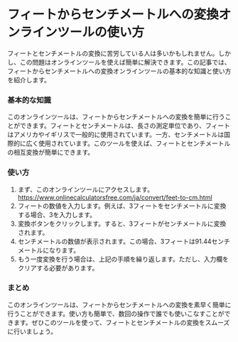 フィートからセンチメートルへの変換オンラインツールの使い方
=============================

フィートとセンチメートルの変換に苦労している人は多いかもしれません。しかし、この問題はオンラインツールを使えば簡単に解決できます。この記事では、フィートからセンチメートルへの変換オンラインツールの基本的な知識と使い方を紹介します。

### 基本的な知識

このオンラインツールは、フィートからセンチメートルへの変換を簡単に行うことができます。フィートとセンチメートルは、長さの測定単位であり、フィートはアメリカやイギリスで一般的に使用されています。一方、センチメートルは国際的に広く使用されています。このツールを使えば、フィートとセンチメートルの相互変換が簡単にできます。

### 使い方

1. まず、このオンラインツールにアクセスします。 <https://www.onlinecalculatorsfree.com/ja/convert/feet-to-cm.html>
2. フィートの数値を入力します。例えば、3フィートをセンチメートルに変換する場合、3を入力します。
3. 変換ボタンをクリックします。すると、3フィートがセンチメートルに変換されます。
4. センチメートルの数値が表示されます。この場合、3フィートは91.44センチメートルになります。
5. もう一度変換を行う場合は、上記の手順を繰り返します。ただし、入力欄をクリアする必要があります。

### まとめ

このオンラインツールは、フィートからセンチメートルへの変換を素早く簡単に行うことができます。使い方も簡単で、数回の操作で誰でも使いこなすことができます。ぜひこのツールを使って、フィートとセンチメートルの変換をスムーズに行いましょう。